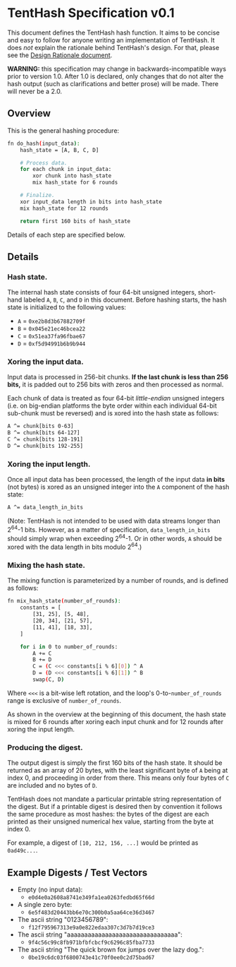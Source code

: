 # TentHash Specification v0.1

This document defines the TentHash hash function.  It aims to be concise and easy to follow for anyone writing an implementation of TentHash.  It does *not* explain the rationale behind TentHash's design.  For that, please see the [Design Rationale document](design_rationale.md).

**WARNING:** this specification may change in backwards-incompatible ways prior to version 1.0.  After 1.0 is declared, only changes that do not alter the hash output (such as clarifications and better prose) will be made.  There will never be a 2.0.


## Overview

This is the general hashing procedure:

```sh
fn do_hash(input_data):
    hash_state = [A, B, C, D]

    # Process data.
    for each chunk in input_data:
        xor chunk into hash_state
        mix hash_state for 6 rounds

    # Finalize.
    xor input_data length in bits into hash_state
    mix hash_state for 12 rounds

    return first 160 bits of hash_state
```

Details of each step are specified below.


## Details

### Hash state.

The internal hash state consists of four 64-bit unsigned integers, short-hand labeled `A`, `B`, `C`, and `D` in this document.  Before hashing starts, the hash state is initialized to the following values:

- `A` = `0xe2b8d3b67882709f`
- `B` = `0x045e21ec46bcea22`
- `C` = `0x51ea37fa96fbae67`
- `D` = `0xf5d94991b6b9b944`


### Xoring the input data.

Input data is processed in 256-bit chunks.  **If the last chunk is less than 256 bits,** it is padded out to 256 bits with zeros and then processed as normal.

Each chunk of data is treated as four 64-bit *little-endian* unsigned integers (i.e. on big-endian platforms the byte order within each individual 64-bit sub-chunk must be reversed) and is xored into the hash state as follows:

```sh
A ^= chunk[bits 0-63]
B ^= chunk[bits 64-127]
C ^= chunk[bits 128-191]
D ^= chunk[bits 192-255]
```


### Xoring the input length.

Once all input data has been processed, the length of the input data **in bits** (not bytes) is xored as an unsigned integer into the `A` component of the hash state:

```sh
A ^= data_length_in_bits
```

(Note: TentHash is not intended to be used with data streams longer than 2<sup>64</sup>-1 bits.  However, as a matter of specification, `data_length_in_bits` should simply wrap when exceeding 2<sup>64</sup>-1.  Or in other words, `A` should be xored with the data length in bits modulo 2<sup>64</sup>.)


### Mixing the hash state.

The mixing function is parameterized by a number of rounds, and is defined as follows:

```sh
fn mix_hash_state(number_of_rounds):
    constants = [
        [31, 25], [5, 48],
        [20, 34], [21, 57],
        [11, 41], [18, 33],
    ]

    for i in 0 to number_of_rounds:
        A += C
        B += D
        C = (C <<< constants[i % 6][0]) ^ A
        D = (D <<< constants[i % 6][1]) ^ B
        swap(C, D)
```

Where `<<<` is a bit-wise left rotation, and the loop's 0-to-`number_of_rounds` range is exclusive of `number_of_rounds`.

As shown in the overview at the beginning of this document, the hash state is mixed for 6 rounds after xoring each input chunk and for 12 rounds after xoring the input length.


### Producing the digest.

The output digest is simply the first 160 bits of the hash state.  It should be returned as an array of 20 bytes, with the least significant byte of `A` being at index 0, and proceeding in order from there.  This means only four bytes of `C` are included and no bytes of `D`.

TentHash does not mandate a particular printable string representation of the digest.  But if a printable digest is desired then by convention it follows the same procedure as most hashes: the bytes of the digest are each printed as their unsigned numerical hex value, starting from the byte at index 0.

For example, a digest of `[10, 212, 156, ...]` would be printed as `0ad49c...`.


## Example Digests / Test Vectors

- Empty (no input data):
    - `e0d4e0a2608a8741e349fa1ea0263fedbd65f66d`
- A single zero byte:
    - `6e5f483d20443bb6e70c300b0a5aa64ce36d3467`
- The ascii string "0123456789":
    - `f12f795967313e9a0e822edaa307c3d7b7d19ce3`
- The ascii string "aaaaaaaaaaaaaaaaaaaaaaaaaaaaaaaa":
	- `9f4c56c99c8fb971bfbfcbcf9c6296c85fba7733`
- The ascii string "The quick brown fox jumps over the lazy dog.":
    - `0be19c6dc03f6800743e41c70f0ee0c2d75bad67`
